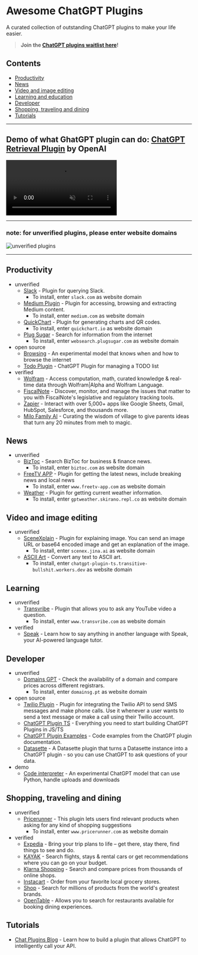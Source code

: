 # Awesome ChatGPT Plugins

A curated collection of outstanding ChatGPT plugins to make your life easier.

> **Join the [ChatGPT plugins waitlist here](https://openai.com/waitlist/plugins)!**

## Contents

- [Productivity](#productivity)
- [News](#news)
- [Video and image editing](#video-and-image-editing)
- [Learning and education](#learning-and-education)
- [Developer](#developer)
- [Shopping, traveling and dining](#shopping-traveling-and-dining)
- [Tutorials](#tutorials)

---

## Demo of what GhatGPT plugin can do: [ChatGPT Retrieval Plugin](https://github.com/openai/chatgpt-retrieval-plugin) by OpenAI

<video autoplay loop muted playsinline src="https://cdn.openai.com/chat-plugins/retrieval-gh-repo-readme/Retrieval-Final.mp4"></video>

---

### note: for unverified plugins, please enter website domains

![unverified plugins](https://raw.githubusercontent.com/ai-list/awesome-chatgpt-plugins/main/unverified.png)

---

## Productivity

- unverified
  - [Slack](https://medium.com/.well-known/ai-plugin.json) - Plugin for querying Slack.
    - To install, enter `slack.com` as website domain
  - [Medium Plugin](https://medium.com/.well-known/ai-plugin.json) - Plugin for accessing, browsing and extracting Medium content.
    - To install, enter `medium.com` as website domain
  - [QuickChart](https://quickchart.io/.well-known/ai-plugin.json) - Plugin for generating charts and QR codes.
    - To install, enter `quickchart.io` as website domain
  - [Plug Sugar](https://websearch.plugsugar.com/.well-known/ai-plugin.json) - Search for information from the internet
    - To install, enter `websearch.plugsugar.com` as website domain
- open source
  - [Browsing](https://openai.com/blog/chatgpt-plugins#browsing) - An experimental model that knows when and how to browse the internet
  - [Todo Plugin](https://github.com/lencx/chat-todo-plugin) - ChatGPT Plugin for managing a TODO list
- verified
  - [Wolfram](https://www.wolframalpha.com/) - Access computation, math, curated knowledge & real-time data through Wolfram|Alpha and Wolfram Language.
  - [FiscalNote](https://fiscalnote.com/) - Discover, monitor, and manage the issues that matter to you with FiscalNote's legislative and regulatory tracking tools.
  - [Zapier](https://www.zapier.com) - Interact with over 5,000+ apps like Google Sheets, Gmail, HubSpot, Salesforce, and thousands more.
  - [Milo Family AI](https://www.joinmilo.com/) - Curating the wisdom of village to give parents ideas that turn any 20 minutes from meh to magic.

## News

- unverified
  - [BizToc](https://biztoc.com/.well-known/ai-plugin.json) - Search BizToc for business & finance news.
    - To install, enter `biztoc.com` as website domain
  - [FreeTV APP](https://www.freetv-app.com/.well-known/ai-plugin.json) - Plugin for getting the latest news, include breaking news and local news
    - To install, enter `www.freetv-app.com` as website domain
  - [Weather](https://gptweather.skirano.repl.co/.well-known/ai-plugin.json) - Plugin for getting current weather information.
    - To install, enter `gptweather.skirano.repl.co` as website domain

## Video and image editing

- unverified
  - [SceneXplain](https://scenex.jina.ai/.well-known/ai-plugin.json) - Plugin for explaining image. You can send an image URL or base64 encoded image and get an explanation of the image.
    - To install, enter `scenex.jina.ai` as website domain
  - [ASCII Art](https://chatgpt-plugin-ts.transitive-bullshit.workers.dev/.well-known/ai-plugin.json) - Convert any text to ASCII art.
    - To install, enter `chatgpt-plugin-ts.transitive-bullshit.workers.dev` as website domain

## Learning

- unverified
  - [Transvribe](https://www.transvribe.com/.well-known/ai-plugin.json) - Plugin that allows you to ask any YouTube video a question.
    - To install, enter `www.transvribe.com` as website domain
- verified
  - [Speak](https://www.speak.com/) - Learn how to say anything in another language with Speak, your AI-powered language tutor.

## Developer

- unverified
  - [Domains GPT](https://domainsg.pt/.well-known/ai-plugin.json) - Check the availability of a domain and compare prices across different registrars.
    - To install, enter `domainsg.pt` as website domain
- open source
  - [Twilio Plugin](https://gist.github.com/danielgross/0e7a00ea882797acd92ae6779126abe3) - Plugin for integrating the Twilio API to send SMS messages and make phone calls. Use it whenever a user wants to send a text message or make a call using their Twilio account.
  - [ChatGPT Plugin TS](https://github.com/transitive-bullshit/chatgpt-plugin-ts) - Everything you need to start building ChatGPT Plugins in JS/TS
  - [ChatGPT Plugin Examples](https://github.com/breadchris/chatgpt-plugin-examples) - Code examples from the ChatGPT plugin documentation.
  - [Datasette](https://github.com/simonw/datasette-chatgpt-plugin) - A Datasette plugin that turns a Datasette instance into a ChatGPT plugin - so you can use ChatGPT to ask questions of your data.
- demo
  - [Code interpreter](https://openai.com/blog/chatgpt-plugins#code-interpreter) - An experimental ChatGPT model that can use Python, handle uploads and downloads

## Shopping, traveling and dining

- unverified
  - [Pricerunner](https://www.pricerunner.com/.well-known/ai-plugin.json) - This plugin lets users find relevant products when asking for any kind of shopping suggestions
    - To install, enter `www.pricerunner.com` as website domain
- verified
  - [Expedia](https://www.expedia.com/) - Bring your trip plans to life – get there, stay there, find things to see and do.
  - [KAYAK](https://www.kayak.com) - Search flights, stays & rental cars or get recommendations where you can go on your budget.
  - [Klarna Shopping](https://www.klarna.com) - Search and compare prices from thousands of online shops.
  - [Instacart](https://www.instacart.com/) - Order from your favorite local grocery stores.
  - [Shop](https://www.shopify.com/) - Search for millions of products from the world's greatest brands.
  - [OpenTable](https://www.opentable.com/) - Allows you to search for restaurants available for booking dining experiences.

## Tutorials

- [Chat Plugins Blog](https://platform.openai.com/docs/plugins/introduction) - Learn how to build a plugin that allows ChatGPT to intelligently call your API.
